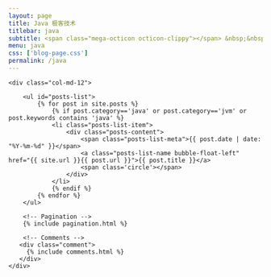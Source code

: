 ```yaml
---
layout: page
title: Java 极客技术
titlebar: java
subtitle: <span class="mega-octicon octicon-clippy"></span> &nbsp;&nbsp; Java 人的精神家园。>&nbsp;&nbsp;>&nbsp;&nbsp;<a href ="http://www.justdojava.com/" target="_blank" ><font color="#EB9439">点我直达</font></a>
menu: java
css: ['blog-page.css']
permalink: /java
---
```


<div class="row">

    <div class="col-md-12">

        <ul id="posts-list">
            {% for post in site.posts %}
                {% if post.category=='java' or post.category=='jvm' or post.keywords contains 'java' %}
                <li class="posts-list-item">
                    <div class="posts-content">
                        <span class="posts-list-meta">{{ post.date | date: "%Y-%m-%d" }}</span>
                        <a class="posts-list-name bubble-float-left" href="{{ site.url }}{{ post.url }}">{{ post.title }}</a>
                        <span class='circle'></span>
                    </div>
                </li>
                {% endif %}
            {% endfor %}
        </ul> 

        <!-- Pagination -->
        {% include pagination.html %}

        <!-- Comments -->
       <div class="comment">
         {% include comments.html %}
       </div>
    </div>

</div>
<script>
    $(document).ready(function(){

        // Enable bootstrap tooltip
        $("body").tooltip({ selector: '[data-toggle=tooltip]' });

    });
</script>